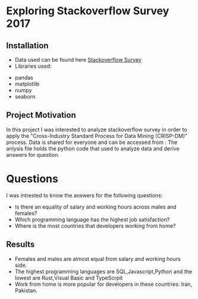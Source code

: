 # Exploring Stackoverflow Survey 2017
## Installation 
* Data used can be found here [Stackoverflow Survey](https://www.kaggle.com/stackoverflow/so-survey-2017)
* Libraries used:
- pandas
- matplotlib
- numpy
- seaborn
## Project Motivation

In this project I was interested to analyze stackoverflow survey in order to apply the  "Cross-Industry Standard Process for Data Mining (CRISP-DM)" process.
Data is shared for everyone and can be accessed from :
The anlysis file holds the python code that used to analyze data and derive answers for question.
# Questions
I was intrested to know the answers for the following questions:
* Is there an equality  of salary and working hours across males and females?
* Which programming language has the highest job satisfaction?
* Where is the most countries that developers working from home?

## Results
* Females and males are almost equal from salary and working hours side.
* The highest programming languages are SQL,Javascript,Python and the lowest are Rust,Visual Basic and TypeScrpit
* Work from home is more popular for developers in these countries: Iran, Pakistan.
